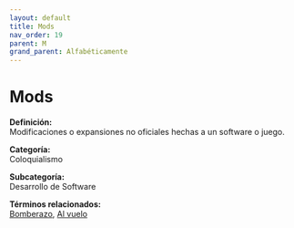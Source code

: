 ```yaml
---
layout: default
title: Mods
nav_order: 19
parent: M
grand_parent: Alfabéticamente
---
```


# Mods

**Definición:**  
Modificaciones o expansiones no oficiales hechas a un software o juego.

**Categoría:**  
Coloquialismo  

**Subcategoría:**  
Desarrollo de Software

**Términos relacionados:**  
[Bomberazo](https://maleniski.github.io/diccionario-angl-tec-mx/docs/alfabeticamente/B/bomberazo.html), [Al vuelo](https://maleniski.github.io/diccionario-angl-tec-mx/docs/alfabeticamente/A/al-vuelo.html)
